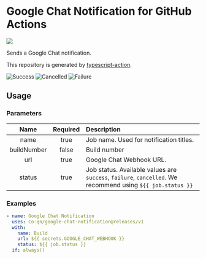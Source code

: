 # Google Chat Notification for GitHub Actions
![](https://github.com/Co-qn/google-chat-notification/workflows/Build/badge.svg)

Sends a Google Chat notification.

This repository is generated by [typescript-action](https://github.com/actions/typescript-action).

![Success](images/success.png "Success")
![Cancelled](images/cancelled.png "Cancelled")
![Failure](images/failure.png "Failure")

## Usage
### Parameters
|Name|Required|Description|
|:---:|:---:|:---|
|name|true|Job name. Used for notification titles.|
|buildNumber|false|Build number|
|url|true|Google Chat Webhook URL.|
|status|true|Job status. Available values are `success`, `failure`, `cancelled`. We recommend using `${{ job.status }}`|

### Examples
```yaml
- name: Google Chat Notification
  uses: Co-qn/google-chat-notification@releases/v1
  with:
    name: Build
    url: ${{ secrets.GOOGLE_CHAT_WEBHOOK }}
    status: ${{ job.status }}
  if: always()
```
